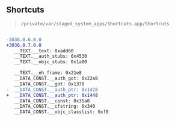 ## Shortcuts

> `/private/var/staged_system_apps/Shortcuts.app/Shortcuts`

```diff

-3036.0.6.0.0
+3036.0.7.0.0
   __TEXT.__text: 0xadd60
   __TEXT.__auth_stubs: 0x4530
   __TEXT.__objc_stubs: 0x1a80

   __TEXT.__eh_frame: 0x21e8
   __DATA_CONST.__auth_got: 0x22a8
   __DATA_CONST.__got: 0x1370
-  __DATA_CONST.__auth_ptr: 0x1428
+  __DATA_CONST.__auth_ptr: 0x1448
   __DATA_CONST.__const: 0x35a8
   __DATA_CONST.__cfstring: 0x340
   __DATA_CONST.__objc_classlist: 0xf0

```
